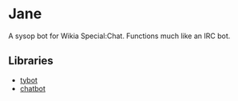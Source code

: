 Jane
====

A sysop bot for Wikia Special:Chat. Functions much like an IRC bot.

## Libraries

* [tybot](https://github.com/ty-a/pytybot)
* [chatbot](https://github.com/Hairr/chatbot)
